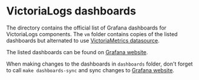 # VictoriaLogs dashboards

The directory contains the official list of Grafana dashboards for VictoriaLogs components.
The `vm` folder contains copies of the listed dashboards but alternated to use 
[VictoriaMetrics datasource](https://github.com/VictoriaMetrics/victoriametrics-datasource).

The listed dashboards can be found on [Grafana website](https://grafana.com/orgs/victoriametrics/dashboards).

When making changes to the dashboards in `dashboards` folder, don't forget to call `make dashboards-sync`
and sync changes to [Grafana website](https://grafana.com/orgs/victoriametrics/dashboards).
